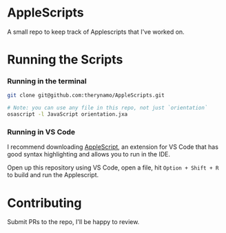 AppleScripts
===

A small repo to keep track of Applescripts that I've worked on.

Running the Scripts
===

### Running in the terminal
```bash
git clone git@github.com:therynamo/AppleScripts.git

# Note: you can use any file in this repo, not just `orientation`
osascript -l JavaScript orientation.jxa
```

### Running in VS Code

I recommend downloading [AppleScript](https://marketplace.visualstudio.com/items?itemName=idleberg.applescript), an extension for VS Code that has good syntax highlighting and allows you to run in the IDE.

Open up this repository using VS Code, open a file, hit `Option + Shift + R` to build and run the Applescript.

Contributing
===

Submit PRs to the repo, I'll be happy to review.